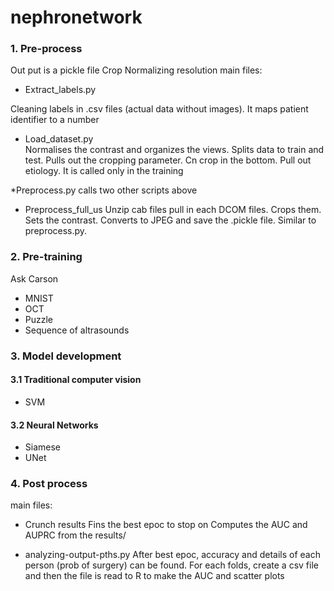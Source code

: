 # nephronetwork
### 1. Pre-process 
Out put is a pickle file 
Crop 
Normalizing resolution
main files: 
* Extract_labels.py 

Cleaning labels in .csv files (actual data without images). It maps patient identifier to a number 

* Load_dataset.py  
Normalises the contrast and organizes the views. Splits data to train and test. Pulls out the cropping parameter. Cn crop in the bottom. Pull out etiology. 
It is called only in the training

*Preprocess.py 
calls two other scripts above 

* Preprocess_full_us 
Unzip cab files pull in each DCOM files. Crops them. Sets the contrast. Converts to JPEG and save the .pickle file. 
Similar to preprocess.py. 


### 2. Pre-training 
Ask Carson
- MNIST 
- OCT
- Puzzle  
- Sequence of altrasounds 


### 3. Model development

#### 3.1 Traditional computer vision
* SVM
 

#### 3.2 Neural Networks
* Siamese
* UNet 


### 4. Post process 

main files: 
* Crunch results 
Fins the best epoc to stop on 
Computes the AUC and AUPRC from the results/


* analyzing-output-pths.py
After best epoc, accuracy and details of each person (prob of surgery) can be found. 
For each folds, create a csv file and then the file is read to R to make the AUC and scatter plots 

